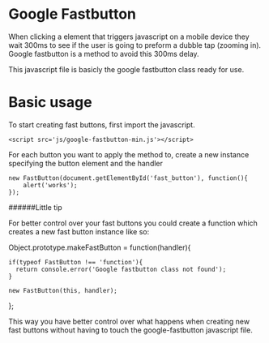 Google Fastbutton
=================

When clicking a element that triggers javascript on a mobile device they wait 300ms to 
see if the user is going to preform a dubble tap (zooming in). Google fastbutton is a method to avoid 
this 300ms delay.

This javascript file is basicly the google fastbutton class ready for use.


Basic usage
===========

To start creating fast buttons, first import the javascript.

	<script src='js/google-fastbutton-min.js'></script>

For each button you want to apply the method to, create a new instance specifying the button element and the handler

	new FastButton(document.getElementById('fast_button'), function(){
		alert('works');
	});


######Little tip

For better control over your fast buttons you could create a function which
creates a new fast button instance like so:

  Object.prototype.makeFastButton = function(handler){

    if(typeof FastButton !== 'function'){
      return console.error('Google fastbutton class not found');
    }

    new FastButton(this, handler);

  };

This way you have better control over what happens when creating new fast buttons without having to 
touch the google-fastbutton javascript file.


